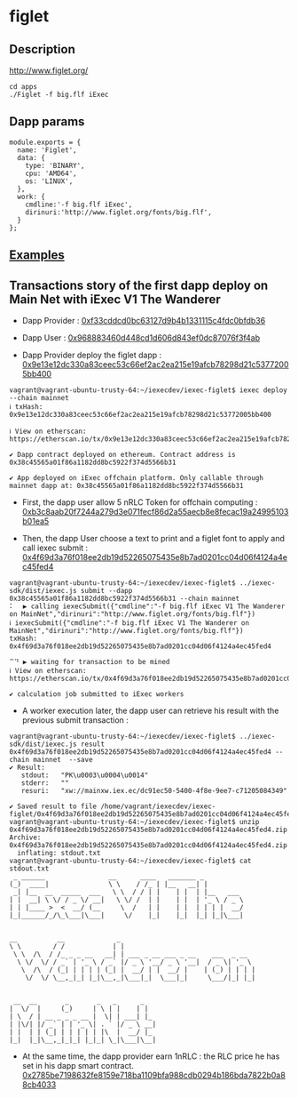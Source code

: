 # figlet
## Description
http://www.figlet.org/
```
cd apps
./Figlet -f big.flf iExec
```
## Dapp params
```
module.exports = {
  name: 'Figlet',
  data: {
    type: 'BINARY',
    cpu: 'AMD64',
    os: 'LINUX',
  },
  work: {
    cmdline:'-f big.flf iExec',
    dirinuri:'http://www.figlet.org/fonts/big.flf',
  }
};
```
## [Examples](./examples)

##  Transactions story of the first dapp deploy on Main Net with iExec V1 The Wanderer

- Dapp Provider : [0xf33cddcd0bc63127d9b4b1331115c4fdc0bfdb36](https://etherscan.io/address/0xf33cddcd0bc63127d9b4b1331115c4fdc0bfdb36)

- Dapp User : [0x968883460d448cd1d606d843ef0dc87076f3f4ab](https://etherscan.io/address/0x968883460d448cd1d606d843ef0dc87076f3f4ab)

- Dapp Provider deploy the figlet dapp :
 [0x9e13e12dc330a83ceec53c66ef2ac2ea215e19afcb78298d21c53772005bb400](https://etherscan.io/tx/0x9e13e12dc330a83ceec53c66ef2ac2ea215e19afcb78298d21c53772005bb400)


```
vagrant@vagrant-ubuntu-trusty-64:~/iexecdev/iexec-figlet$ iexec deploy --chain mainnet
ℹ txHash: 0x9e13e12dc330a83ceec53c66ef2ac2ea215e19afcb78298d21c53772005bb400

ℹ View on etherscan: https://etherscan.io/tx/0x9e13e12dc330a83ceec53c66ef2ac2ea215e19afcb78298d21c53772005bb400

✔ Dapp contract deployed on ethereum. Contract address is 0x38c45565a01f86a1182dd8bc5922f374d5566b31

✔ App deployed on iExec offchain platform. Only callable through mainnet dapp at: 0x38c45565a01f86a1182dd8bc5922f374d5566b31
```

- First, the dapp user allow 5 nRLC Token for offchain computing : [0xb3c8aab20f7244a279d3e071fecf86d2a55aecb8e8fecac19a24995103b01ea5](https://etherscan.io/tx/0xb3c8aab20f7244a279d3e071fecf86d2a55aecb8e8fecac19a24995103b01ea5)


- Then, the dapp User choose a text to print and a figlet font to apply and call iexec submit :
 [0x4f69d3a76f018ee2db19d52265075435e8b7ad0201cc04d06f4124a4ec45fed4](https://etherscan.io/tx/0x4f69d3a76f018ee2db19d52265075435e8b7ad0201cc04d06f4124a4ec45fed4)

```
vagrant@vagrant-ubuntu-trusty-64:~/iexecdev/iexec-figlet$ ../iexec-sdk/dist/iexec.js submit --dapp 0x38c45565a01f86a1182dd8bc5922f374d5566b31 --chain mainnet
⠅⠀ ▶ calling iexecSubmit({"cmdline":"-f big.flf iExec V1 The Wanderer on MainNet","dirinuri":"http://www.figlet.org/fonts/big.flf"}) 
ℹ iexecSubmit({"cmdline":"-f big.flf iExec V1 The Wanderer on MainNet","dirinuri":"http://www.figlet.org/fonts/big.flf"}) 
txHash: 0x4f69d3a76f018ee2db19d52265075435e8b7ad0201cc04d06f4124a4ec45fed4

⠉⠙ ▶ waiting for transaction to be mined 
ℹ View on etherscan: https://etherscan.io/tx/0x4f69d3a76f018ee2db19d52265075435e8b7ad0201cc04d06f4124a4ec45fed4

✔ calculation job submitted to iExec workers

```

- A worker execution later, the dapp user can retrieve his result with the previous submit transaction :


```
vagrant@vagrant-ubuntu-trusty-64:~/iexecdev/iexec-figlet$ ../iexec-sdk/dist/iexec.js result 0x4f69d3a76f018ee2db19d52265075435e8b7ad0201cc04d06f4124a4ec45fed4 --chain mainnet  --save
✔ Result:
   stdout:   "PK\u0003\u0004\u0014"
   stderr:   ""
   resuri:   "xw://mainxw.iex.ec/dc91ec50-5400-4f8e-9ee7-c71205084349"

✔ Saved result to file /home/vagrant/iexecdev/iexec-figlet/0x4f69d3a76f018ee2db19d52265075435e8b7ad0201cc04d06f4124a4ec45fed4.zip
vagrant@vagrant-ubuntu-trusty-64:~/iexecdev/iexec-figlet$ unzip 0x4f69d3a76f018ee2db19d52265075435e8b7ad0201cc04d06f4124a4ec45fed4.zip
Archive:  0x4f69d3a76f018ee2db19d52265075435e8b7ad0201cc04d06f4124a4ec45fed4.zip
  inflating: stdout.txt
vagrant@vagrant-ubuntu-trusty-64:~/iexecdev/iexec-figlet$ cat stdout.txt
 _ ______                __      ____   _______ _
(_)  ____|               \ \    / /_ | |__   __| |
 _| |__  __  _____  ___   \ \  / / | |    | |  | |__   ___
| |  __| \ \/ / _ \/ __|   \ \/ /  | |    | |  | '_ \ / _ \
| | |____ >  <  __/ (__     \  /   | |    | |  | | | |  __/
|_|______/_/\_\___|\___|     \/    |_|    |_|  |_| |_|\___|


__          __             _
\ \        / /            | |
 \ \  /\  / /_ _ _ __   __| | ___ _ __ ___ _ __    ___  _ __
  \ \/  \/ / _` | '_ \ / _` |/ _ \ '__/ _ \ '__|  / _ \| '_ \
   \  /\  / (_| | | | | (_| |  __/ | |  __/ |    | (_) | | | |
    \/  \/ \__,_|_| |_|\__,_|\___|_|  \___|_|     \___/|_| |_|


 __  __       _       _   _      _
|  \/  |     (_)     | \ | |    | |
| \  / | __ _ _ _ __ |  \| | ___| |_
| |\/| |/ _` | | '_ \| . ` |/ _ \ __|
| |  | | (_| | | | | | |\  |  __/ |_
|_|  |_|\__,_|_|_| |_|_| \_|\___|\__|

```

- At the same time, the dapp provider earn 1nRLC : the RLC price he has set in his dapp smart contract.
[0x2785be7198632fe8159e718ba1109bfa988cdb0294b186bda7822b0a88cb4033](https://etherscan.io/tx/0x2785be7198632fe8159e718ba1109bfa988cdb0294b186bda7822b0a88cb4033)

